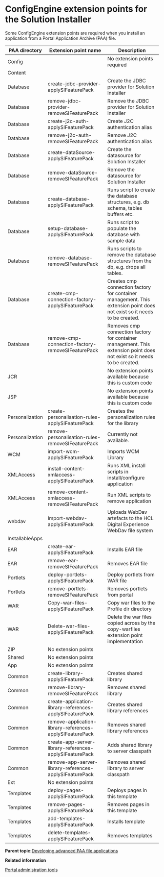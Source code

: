 # ConfigEngine extension points for the Solution Installer

Some ConfigEngine extension points are required when you install an application from a Portal Application Archive \(PAA\) file.

|PAA directory|Extension point name|Description|
|-------------|--------------------|-----------|
|Config| |No extension points required|
|Content| | |
|Database|create-jdbc-provider-applySIFeaturePack|Create the JDBC provider for Solution Installer|
|Database|remove-jdbc-provider-removeSIFeaturePack|Remove the JDBC provider for Solution Installer|
|Database|create-j2c-auth-applySIFeaturePack|Create J2C authentication alias|
|Database|remove-j2c-auth-removeSIFeaturePack|Remove J2C authentication alias|
|Database|create-dataSource-applySIFeaturePack|Create the datasource for Solution Installer|
|Database|remove-dataSource-removeSIFeaturePack|Remove the datasource for Solution Installer|
|Database|create-database-applySIFeaturePack|Runs script to create the database structures, e.g. db schema, tables buffers etc.|
|Database|setup-database-applySIFeaturePack|Runs script to populate the database with sample data|
|Database|remove-database-removeSIFeaturePack|Runs scripts to remove the database structures from the db, e.g. drops all tables.|
|Database|create-cmp-connection-factory-applySIFeaturePack|Creates cmp connection factory for container management. This extension point does not exist so it needs to be created.|
|Database|remove-cmp-connection-factory-removeSIFeaturePack|Removes cmp connection factory for container management. This extension point does not exist so it needs to be created.|
|JCR| |No extension points available because this is custom code|
|JSP| |No extension points available because this is custom code|
|Personalization|create-personalisation-rules-applySIFeaturePack|Creates the personalization rules for the library|
|Personalization|remove-personalisation-rules-removeSIFeaturePack|Currently not available.|
|WCM|import-wcm-applySIFeaturePack|Imports WCM Library|
|XMLAccess|install-content-xmlaccess-applySIFeaturePack|Runs XML install scripts in install/configure application|
|XMLAccess|remove-content-xmlaccess-removeSIFeaturePack|Run XML scripts to remove application|
|webdav|Import-webdav-applySIFeaturePack|Uploads WebDav artefacts to the HCL Digital Experience WebDav file system|
|InstallableApps| | |
|EAR|create-ear-applySIFeaturePack|Installs EAR file|
|EAR|remove-ear-removeSIFeaturePack|Removes EAR file|
|Portlets|deploy-portlets-applySIFeaturePack|Deploy portlets from WAR file|
|Portlets|remove-portlets-removeSIFeaturePack|Removes portlets from portal|
|WAR|Copy-war-files-applySIFeaturePack|Copy war files to the Profile dir directory|
|WAR|Delete-war-files-applySIFeaturePack|Delete the war files copied across by the copy-warfiles extension point implementation|
|ZIP|No extension points| |
|Shared|No extension points| |
|App|No extension points| |
|Common|create-library-applySIFeaturePack|Creates shared library|
|Common|remove-library-removeSIFeaturePack|Removes shared library|
|Common|create-application-library-references-applySIFeaturePack|Creates shared library references|
|Common|remove-application-library-references-applySIFeaturePack|Removes shared library references|
|Common|create-app-server-library-references-applySIFeaturePack|Adds shared library to server classpath|
|Common|remove-app-server-library-references-applySIFeaturePack|Removes shared library to server classpath|
|Ext|No extension points| |
|Templates|deploy-pages-applySIFeaturePack|Deploys pages in this template|
|Templates|remove-pages-applySIFeaturePack|Removes pages in this template|
|Templates|add-templates-applySIFeaturePack|Installs template|
|Templates|delete-templates-applySIFeaturePack|Removes templates|

**Parent topic:**[Developing advanced PAA file applications ](../config/dev_sol_app_adv.md)

**Related information**  


[Portal administration tools ](../admin-system/admtools.md)

